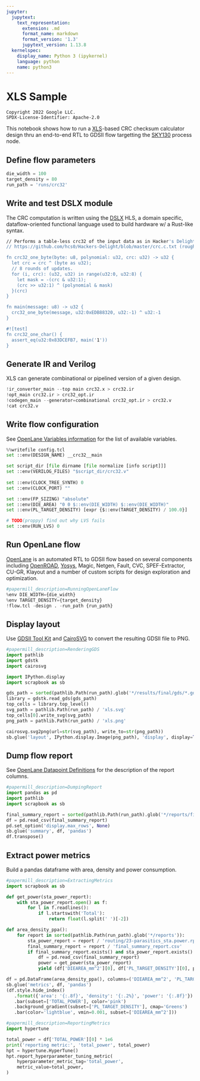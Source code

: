 ```yaml
---
jupyter:
  jupytext:
    text_representation:
      extension: .md
      format_name: markdown
      format_version: '1.3'
      jupytext_version: 1.13.8
  kernelspec:
    display_name: Python 3 (ipykernel)
    language: python
    name: python3
---
```


<!-- #region tags=[] -->
# XLS Sample

```
Copyright 2022 Google LLC.
SPDX-License-Identifier: Apache-2.0
```

This notebook shows how to run a [XLS](https://google.github.io/xls/)-based CRC checksum calculator design thru an end-to-end RTL to GDSII flow targetting the [SKY130](https://github.com/google/skywater-pdk/) process node.
<!-- #endregion -->

<!-- #region tags=[] -->
## Define flow parameters
<!-- #endregion -->

```python tags=["parameters"]
die_width = 100
target_density = 80
run_path = 'runs/crc32'
```

<!-- #region id="ylo5KQ-gvX02" -->
## Write and test DSLX module

The CRC computation is written using the [DSLX](https://google.github.io/xls/dslx_reference/) HLS, a domain specific, dataflow-oriented functional language used to build hardware w/ a Rust-like syntax.
<!-- #endregion -->

```bash colab={"base_uri": "https://localhost:8080/"} id="JKGxScUtoV4E" outputId="b9359a05-fa7f-4366-ecf8-40138acb11f1" magic_args="-c 'cat > crc32.x; interpreter_main crc32.x'"
// Performs a table-less crc32 of the input data as in Hacker's Delight:
// https://github.com/hcs0/Hackers-Delight/blob/master/crc.c.txt (roughly flavor b)

fn crc32_one_byte(byte: u8, polynomial: u32, crc: u32) -> u32 {
  let crc = crc ^ (byte as u32);
  // 8 rounds of updates.
  for (i, crc): (u32, u32) in range(u32:0, u32:8) {
    let mask = -(crc & u32:1);
    (crc >> u32:1) ^ (polynomial & mask)
  }(crc)
}

fn main(message: u8) -> u32 {
  crc32_one_byte(message, u32:0xEDB88320, u32:-1) ^ u32:-1
}

#![test]
fn crc32_one_char() {
  assert_eq(u32:0x83DCEFB7, main('1'))
}
```

<!-- #region id="smMIJhopvqwo" -->
## Generate IR and Verilog

XLS can generate combinational or pipelined version of a given design.
<!-- #endregion -->

```python colab={"base_uri": "https://localhost:8080/"} id="YMTh7WB6oxeW" outputId="a4e9d2f2-69e3-47e9-cad6-e1b89124553b"
!ir_converter_main --top main crc32.x > crc32.ir
!opt_main crc32.ir > crc32_opt.ir
!codegen_main --generator=combinational crc32_opt.ir > crc32.v
!cat crc32.v
```

## Write flow configuration

See [OpenLane Variables information](https://github.com/The-OpenROAD-Project/OpenLane/blob/master/configuration/README.md) for the list of available variables.

```python id="rBk7BdF0n_o5"
%%writefile config.tcl
set ::env(DESIGN_NAME) __crc32__main

set script_dir [file dirname [file normalize [info script]]]
set ::env(VERILOG_FILES) "$script_dir/crc32.v"
 
set ::env(CLOCK_TREE_SYNTH) 0
set ::env(CLOCK_PORT) ""

set ::env(FP_SIZING) "absolute"
set ::env(DIE_AREA) "0 0 $::env(DIE_WIDTH) $::env(DIE_WIDTH)"
set ::env(PL_TARGET_DENSITY) [expr {$::env(TARGET_DENSITY) / 100.0}]

# TODO(proppy) find out why LVS fails
set ::env(RUN_LVS) 0
```

## Run OpenLane flow

[OpenLane](https://github.com/The-OpenROAD-Project/OpenLane) is an automated RTL to GDSII flow based on several components including [OpenROAD](https://github.com/The-OpenROAD-Project/OpenROAD), [Yosys](https://github.com/YosysHQ/yosys), Magic, Netgen, Fault, CVC, SPEF-Extractor, CU-GR, Klayout and a number of custom scripts for design exploration and optimization.

```python colab={"base_uri": "https://localhost:8080/"} id="8gim7pEdozHv" outputId="3d4cccd8-bda2-4380-a1c3-5c9002560b7b" tags=[]
#papermill_description=RunningOpenLaneFlow
%env DIE_WIDTH={die_width}
%env TARGET_DENSITY={target_density}
!flow.tcl -design . -run_path {run_path}
```

## Display layout

Use [GDSII Tool Kit](https://github.com/heitzmann/gdstk) and [CairoSVG](https://cairosvg.org/) to convert the resulting GDSII file to PNG.

```python colab={"base_uri": "https://localhost:8080/", "height": 1000} id="1uSEdmRhtXdl" outputId="6830cf44-e85f-48fc-aa84-84f794c25dc8"
#papermill_description=RenderingGDS
import pathlib
import gdstk
import cairosvg

import IPython.display
import scrapbook as sb

gds_path = sorted(pathlib.Path(run_path).glob('*/results/final/gds/*.gds'))[-1]
library = gdstk.read_gds(gds_path)
top_cells = library.top_level()
svg_path = pathlib.Path(run_path) / 'xls.svg'
top_cells[0].write_svg(svg_path)
png_path = pathlib.Path(run_path) / 'xls.png'

cairosvg.svg2png(url=str(svg_path), write_to=str(png_path))
sb.glue('layout', IPython.display.Image(png_path), 'display', display=True)
```

## Dump flow report

See [OpenLane Datapoint Definitions](https://github.com/The-OpenROAD-Project/OpenLane/blob/master/regression_results/datapoint_definitions.md) for the description of the report columns.

```python tags=[]
#papermill_description=DumpingReport
import pandas as pd
import pathlib
import scrapbook as sb

final_summary_report = sorted(pathlib.Path(run_path).glob('*/reports/final_summary_report.csv'))[-1]
df = pd.read_csv(final_summary_report)
pd.set_option('display.max_rows', None)
sb.glue('summary', df, 'pandas')
df.transpose()
```

## Extract power metrics

Build a pandas dataframe with area, density and power consumption.

```python tags=[]
#papermill_description=ExtractingMetrics
import scrapbook as sb

def get_power(sta_power_report):
    with sta_power_report.open() as f:
        for l in f.readlines():
            if l.startswith('Total'):
                return float(l.split(' ')[-2])

def area_density_ppa():
    for report in sorted(pathlib.Path(run_path).glob('*/reports')):
        sta_power_report = report / 'routing/23-parasitics_sta.power.rpt'
        final_summary_report = report / 'final_summary_report.csv'
        if final_summary_report.exists() and sta_power_report.exists():
            df = pd.read_csv(final_summary_report)
            power = get_power(sta_power_report)
            yield (df['DIEAREA_mm^2'][0], df['PL_TARGET_DENSITY'][0], power)

df = pd.DataFrame(area_density_ppa(), columns=('DIEAREA_mm^2', 'PL_TARGET_DENSITY', 'TOTAL_POWER'))
sb.glue('metrics', df, 'pandas')
(df.style.hide_index()
   .format({'area': '{:.8f}', 'density': '{:.2%}', 'power': '{:.8f}'})
   .bar(subset=['TOTAL_POWER'], color='pink')
   .background_gradient(subset=['PL_TARGET_DENSITY'], cmap='Greens')
   .bar(color='lightblue', vmin=0.001, subset=['DIEAREA_mm^2']))
```

```python
#papermill_description=ReportingMetrics
import hypertune

total_power = df['TOTAL_POWER'][0] * 1e6
print('reporting metric:', 'total_power', total_power)
hpt = hypertune.HyperTune()
hpt.report_hyperparameter_tuning_metric(
    hyperparameter_metric_tag='total_power',
    metric_value=total_power,
)
```
